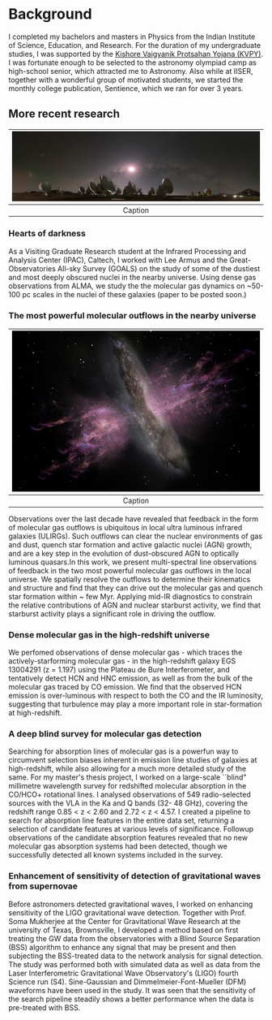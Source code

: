 # Background 

I completed my bachelors and masters in Physics from the Indian Institute of Science, Education, and Research. For the duration of my undergraduate studies, I was supported by the <a href="http://www.kvpy.iisc.ernet.in/main/index.htm"> Kishore Vaigyanik Protsahan Yojana (KVPY)</a>. I was fortunate enough to be selected to the astronomy olympiad camp as high-school senior, which attracted me to Astronomy. Also while at IISER, together with a wonderful group of motivated students, we started the monthly college publication, Sentience, which we ran for over 3 years.

## More recent research 


| ![alma.jpg](../images/alma.jpg) | 
|:--:| 
| Caption|


### Hearts of darkness
As a Visiting Graduate Research student at the Infrared Processing and Analysis Center (IPAC), Caltech, I worked with Lee Armus and the Great-Observatories All-sky Survey (GOALS) on the study of some of the dustiest and most deeply obscured nuclei in the nearby universe. Using dense gas observations from ALMA, we study the the molecular gas dynamics on ~50-100 pc scales in the nuclei of these galaxies (paper to be posted soon.)

### The most powerful molecular outflows in the nearby universe
| ![outflow.jpg](../images/outflow.jpg) | 
|:--:| 
| Caption|


Observations over the last decade have revealed that feedback in the form of molecular gas outflows is ubiquitous in local ultra luminous infrared galaxies (ULIRGs). Such outflows can clear the nuclear environments of gas and dust, quench star formation and active galactic nuclei (AGN) growth, and are a key step in the evolution of dust-obscured AGN to optically luminous quasars.In this work, we present multi-spectral line observations of feedback in the two most powerful molecular gas outflows in the local universe. We spatially resolve the outflows to determine their kinematics and structure and find that they can drive out the molecular gas and quench star formation within ~ few Myr. Applying mid-IR diagnostics to constrain the relative contributions of AGN and nuclear starburst activity, we find that starburst activity plays a significant role in driving the outflow.

### Dense molecular gas in the high-redshift universe 
We perfomed observations of dense molecular gas - which traces the actively-starforming molecular gas - in the high-redshift galaxy EGS 13004291 (z = 1.197) using the Plateau de Bure Interferometer, and tentatively detect HCN and HNC emission, as well as from the bulk of the molecular gas traced by CO emission. We find that the observed HCN emission is over-luminous with respect to both the CO and the IR luminosity, suggesting that turbulence may play a more important role in star-formation at high-redshift. 

### A deep blind survey for molecular gas detection
Searching for absorption lines of molecular gas is a powerfun way to circumvent selection biases inherent in emission line studies of galaxies at high-redshift, while also allowing for a much more detailed study of the same. For my master's thesis project, I worked on a large-scale ``blind" millimetre wavelength survey for redshifted molecular absorption in the CO/HCO+ rotational lines. I analysed observations of 549 radio-selected sources with the VLA in the Ka and Q bands (32- 48 GHz), covering the redshift range 0.85 < z < 2.60 and 2.72 < z < 4.57. I created a pipeline to search for absorption line features in the entire data set, returning a selection of candidate features at various levels of significance. Followup observations of the candidate absorption features revealed that no new molecular gas absorption systems had been detected, though we successfully detected all known systems included in the survey. 

### Enhancement of sensitivity of detection of gravitational waves from supernovae
Before astronomers detected gravitational waves, I worked on enhancing sensitivity of the LIGO gravitational wave detection. Together with Prof. Soma Mukherjee at the Center for Gravitational Wave Research at the university of Texas, Brownsville, I developed a method based on first treating the GW data from the observatories with a Blind Source Separation (BSS) algorithm to enhance any signal that may be present and then subjecting the BSS-treated data to the network analysis for signal detection. The study was performed both with simulated data as well as data from the Laser Interferometric Gravitational Wave Observatory's (LIGO) fourth Science run (S4). Sine-Gaussian and Dimmelmeier-Font-Mueller (DFM) waveforms have been used in the study. It was seen that the sensitivity of the search pipeline steadily shows a better performance when the data is pre-treated with BSS.
